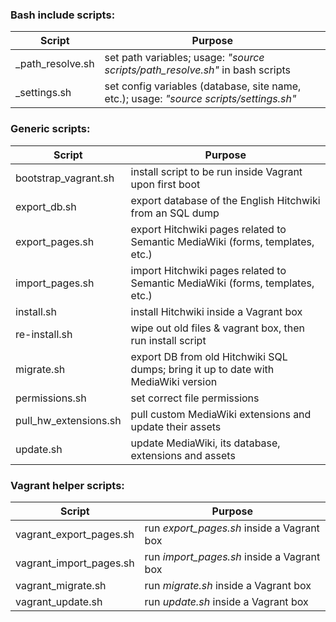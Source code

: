 ### Bash include scripts:

Script | Purpose
------------ | -------------
_path_resolve.sh | set path variables; usage: _"source scripts/path_resolve.sh"_ in bash scripts
_settings.sh | set config variables (database, site name, etc.); usage: _"source scripts/settings.sh"_

### Generic scripts:

Script | Purpose
------------ | -------------
bootstrap_vagrant.sh | install script to be run inside Vagrant upon first boot
export_db.sh | export database of the English Hitchwiki from an SQL dump
export_pages.sh | export Hitchwiki pages related to Semantic MediaWiki (forms, templates, etc.)
import_pages.sh | import Hitchwiki pages related to Semantic MediaWiki (forms, templates, etc.)
install.sh | install Hitchwiki inside a Vagrant box
re-install.sh | wipe out old files & vagrant box, then run install script
migrate.sh | export DB from old Hitchwiki SQL dumps; bring it up to date with MediaWiki version
permissions.sh | set correct file permissions
pull_hw_extensions.sh | pull custom MediaWiki extensions and update their assets
update.sh | update MediaWiki, its database, extensions and assets

### Vagrant helper scripts:

Script | Purpose
------------ | -------------
vagrant_export_pages.sh | run _export_pages.sh_ inside a Vagrant box
vagrant_import_pages.sh | run _import_pages.sh_ inside a Vagrant box
vagrant_migrate.sh | run _migrate.sh_ inside a Vagrant box
vagrant_update.sh | run _update.sh_ inside a Vagrant box
